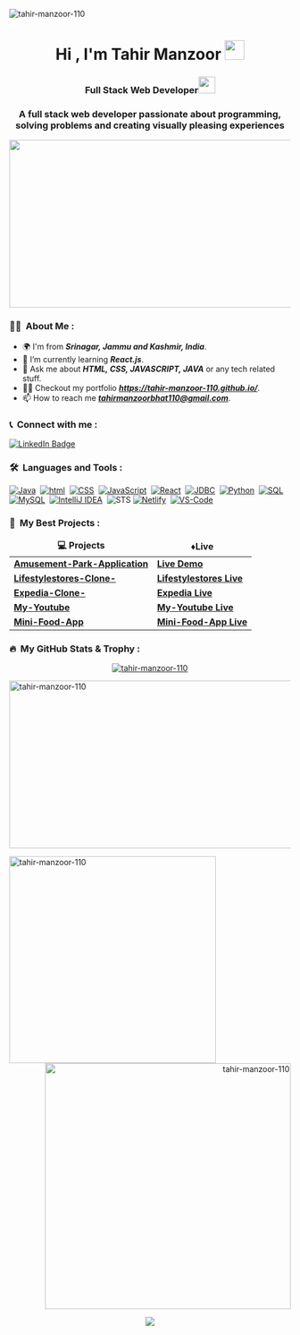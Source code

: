 <p align="left"><img src="https://komarev.com/ghpvc/?username=tahir-manzoor-110&label=Profile%20views&color=0e75b6&style=flat" alt="tahir-manzoor-110"/> </p>
<h1 align="center">Hi , I'm Tahir Manzoor <img src="https://media.giphy.com/media/hvRJCLFzcasrR4ia7z/giphy.gif" width="35"> </h1>
<h3 align="center">Full Stack Web Developer<img src="https://media.giphy.com/media/WUlplcMpOCEmTGBtBW/giphy.gif" width="30"> </h3>
<h3 align="center">A full stack web developer passionate about programming, solving problems and creating visually pleasing experiences</h3>

<p align="center"><img src="https://media.giphy.com/media/dWesBcTLavkZuG35MI/giphy.gif" width="600" height="300"/></p>

### :man_technologist: &nbsp;About Me :

- 🌍 I'm from **_Srinagar, Jammu and Kashmir, India_**.
- 🌱 I’m currently learning **_React.js_**.
- 💬 Ask me about **_HTML, CSS, JAVASCRIPT, JAVA_** or any tech related stuff.
- 👨‍💻 Checkout my portfolio ***https://tahir-manzoor-110.github.io/***.
- 📫 How to reach me ***tahirmanzoorbhat110@gmail.com***.

### 📞 &nbsp;Connect with me :

<p align="left">
<a href="https://www.linkedin.com/in/tahir-manzoor-589968231/"><img src="https://img.shields.io/badge/LinkedIn-blue?style=for-the-badge&logo=linkedin&logoColor=white" alt="LinkedIn Badge"></a>
</p>

### 🛠 &nbsp;Languages and Tools :

<p align="left">
  <a href="#"><img src="https://img.shields.io/badge/Java-ED8B00?style=for-the-badge&logo=java&logoColor=white" alt="Java"/></a>&nbsp;
  <a href="#"><img src="https://img.shields.io/badge/HTML-orange?style=for-the-badge&labelColor=black&logo=html5&logoColor=orange" alt="html"/></a>&nbsp;
  <a href="#"><img src="https://img.shields.io/badge/CSS-blue?style=for-the-badge&labelColor=black&logo=css3&logoColor=blue" alt="CSS"/></a>&nbsp;
  <a href="#"><img src="https://img.shields.io/badge/-Javascript-F0DB4F?style=for-the-badge&labelColor=black&logo=javascript&logoColor=F0DB4F" alt="JavaScript"/></a>&nbsp;
<a href="#"><img src="https://img.shields.io/badge/-ReactJs-61DAFB?logo=react&logoColor=white&style=for-the-badge" alt="React"/></a>&nbsp;
  <a href="#"><img src="https://img.shields.io/badge/JDBC-red?style=for-the-badge&logo=JDBC&logoColor=white" alt="JDBC"/></a>&nbsp;
  <a href="#"><img src="https://img.shields.io/badge/python-3670A0?style=for-the-badge&logo=python&logoColor=ffdd54" alt="Python"/></a>&nbsp;
  <a href="#"><img src="https://img.shields.io/badge/SQL-crimson?style=for-the-badge&logo=SQL&logoColor=white" alt="SQL"/></a>&nbsp;
  <a href="#"><img src="https://img.shields.io/badge/mysql-black.svg?style=for-the-badge&logo=mysql&logoColor=white" alt="MySQL"/></a>&nbsp;
  <a href="#"><img src="https://img.shields.io/badge/IntelliJIDEA-000000.svg?style=for-the-badge&logo=intellij-idea&logoColor=white" alt="IntelliJ IDEA"/></a>&nbsp;
  <img src="https://img.shields.io/badge/STS-color?style=for-the-badge&logo=STS&logoColor=white" alt="STS"/>
  <a href="#"><img src="https://img.shields.io/badge/netlify-%23000000.svg?style=for-the-badge&logo=netlify&logoColor=#00C7B7" alt="Netlify"/></a>&nbsp;
  <a href="#"><img src="https://img.shields.io/badge/Visual%20Studio%20Code-0078d7.svg?style=for-the-badge&logo=visual-studio-code&logoColor=white" alt="VS-Code"/></a>&nbsp;
</p>

### 🚀 &nbsp;My Best Projects :

<table>
    <thead align="center">
      <tr border: none;>
        <td><b>💻 Projects</b></td>
         <td><b> ♦️Live </b></td>
      </tr>
    </thead>
    <tbody>
	<tr>
	  <td><a target="_blank"  href="https://github.com/TahiR-ManzooR-110/Amusement-Park-Application"><b>Amusement-Park-Application</b></a></td>
	  <td><a target="_blank"  href="https://drive.google.com/file/d/1iYBUkNSiqt52K-75weRrggE_h5cWhMEr/view"><b>Live Demo</b></a></td>
	</tr>
        <tr>
          <td><a target="_blank"  href="https://github.com/TahiR-ManzooR-110/Lifestylestores-Clone-"><b>Lifestylestores-Clone-</b></a></td>
          <td><a target="_blank"  href="https://effulgent-bunny-9b4272.netlify.app/"><b> Lifestylestores Live</b></a></td>
       </tr>
       <tr>
          <td><a target="_blank"  href="https://github.com/TahiR-ManzooR-110/Expedia-Clone-"><b> Expedia-Clone-</b></a></td>
          <td><a target="_blank"  href="https://expedia-masai.netlify.app/"><b> Expedia Live</b></a></td>
      </tr>
       <tr>
	        <td> <a target="_blank"  href="https://github.com/TahiR-ManzooR-110/My-Youtube" ><b> My-Youtube</b></a></td>
          <td> <a target="_blank"  href="https://ornate-pie-ca75ff.netlify.app/" ><b> My-Youtube Live</b></a></td>
       </tr>
       <tr>
          <td> <a target="_blank"  href="https://github.com/TahiR-ManzooR-110/Mini-Food-App"><b>Mini-Food-App</b> </a> </td>
          <td> <a target="_blank"  href="https://thriving-chaja-326f1b.netlify.app/"><b> Mini-Food-App Live</b> </a> </td>
      </tr>
       </tbody>
  </table>

### 🔥 &nbsp;My GitHub Stats & Trophy :

<p align="center"> <a href="https://github.com/ryo-ma/github-profile-trophy"><img src="https://github-profile-trophy.vercel.app/?username=tahir-manzoor-110&theme=dark_lover&margin-w=16" alt="tahir-manzoor-110"/></a> </p>

<p><img align="center" src="https://github-readme-streak-stats.herokuapp.com/?user=TahiR-ManzooR-110&theme=dark&background=000000" alt="tahir-manzoor-110" width="1000" height="300"/></p>

<p><img align="left" src="https://github-readme-stats.vercel.app/api/top-langs?username=tahir-manzoor-110&show_icons=true&locale=en&layout=compact&theme=vision-friendly-dark" alt="tahir-manzoor-110" width="370"/></p>

<p align="right">&nbsp;<img align="center" src="https://github-readme-stats.vercel.app/api?username=tahir-manzoor-110&show_icons=true&locale=en&theme=vision-friendly-dark" alt="tahir-manzoor-110" width="440"/></p>

<p align="center">
  <img  src="https://raw.githubusercontent.com/Trilokia/Trilokia/379277808c61ef204768a61bbc5d25bc7798ccf1/bottom_header.svg">
</p>
